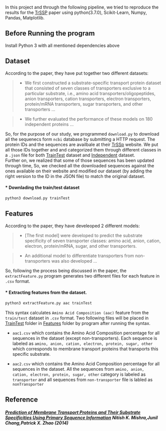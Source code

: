 In this project and through the following pipeline, we tried to reproduce the results for the [TrSSP](#prediction-of-membrane-transport-proteins-and-their-substrate-specificities-using-primary-sequence-information-nitish-k-mishrajunil-changpatrick-x-zhao2014) paper using python(3.7.0), Scikit-Learn, Numpy, Pandas, Matplotlib.

## Before Running the program
Install Python 3 with all mentioned dependencies above

## Dataset
According to the paper, they have put together two different datasets: 
> * We first constructed a substrate-specific transport protein dataset that consisted of seven classes of transporters exclusive to a particular substrate, i.e., amino acid transporters/oligopeptides, anion transporters, cation transporters, electron transporters, protein/mRNA transporters, sugar transporters, and other transporters ... 

> * We further evaluated the performance of these models on 180 independent proteins ...

So, for the purpose of our study, we programmed `download.py` to download all the sequenecs form `ncbi` database by submitting a HTTP request. The protein IDs and the sequences are availbale at their [TrSSp](http://bioinfo.noble.org/TrSSP/?dowhat=Datasets) website. We put all those IDs together and and categorized them through different classes in a `.json` file for both [TrainTest](/dataset/trainTest.json) dataset and [Independent](/dataset/independent) dataset.
<br>Further on, we realized that some of those sequences has been updated through time, So, we checked all the downloaded sequences against the ones available on their website and modified our dataset (by adding the right version to the ID in the JSON file) to match the original dataset.

#### * Downlading the train/test dataset

```python
python3 download.py trainTest
```

## Features
According to the paper, they have develeoped 2 different models: 
> * [The first model] were developed to predict the substrate specificity of seven transporter classes: amino acid, anion, cation, electron, protein/mRNA, sugar, and other transporters.

> * An additional model to differentiate transporters from non-transporters was also developed ...

So, following the process being discussed in the paper, the `extractFeature.py` program generates two different files for each feature in `.csv` format.

#### * Extracting features from the dataset.

```python
python3 extractFeature.py aac trainTest
```

This syntax calculates `Amino Acid Composition (aac)` feature from the `train/test` dataset in `.csv` format. Two following files will be placed in [TrainTest](/features/trainTest) folder in [Features](/features) folder by program after running the syntax.

* `aac1.csv` which contains the Amino Acid Composition percentage for all sequences in the dataset (except non-transporters). Each sequence is labeled as `amino, anion, cation, electron, protein, sugar, other` which corresponds to  membrane transport proteins that transports this specific substrate.

* `aac2.csv` which contains the Amino Acid Composition percentage for all sequences in the dataset. All the sequences from `amino, anion, cation, electron, protein, sugar, other` category is labeled as `transporter` and all sequences from `non-transporter` file is labled as `nonTransporter`


## Reference
##### [Prediction of Membrane Transport Proteins and Their Substrate Specificities Using Primary Sequence Information](https://journals.plos.org/plosone/article?id=10.1371/journal.pone.0100278) Nitish K. Mishra,Junil Chang,Patrick X. Zhao (2014)

